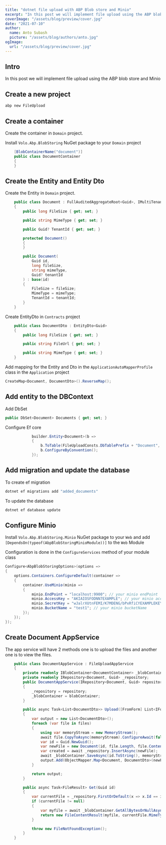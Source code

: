 ```yaml
---
title: "dotnet file upload with ABP Blob store and Minio"
excerpt: "In this post we will implement file upload using the ABP blob store and Minio"
coverImage: "/assets/blog/preview/cover.jpg"
date: "2021-07-10"
author:
  name: Anto Subash
  picture: "/assets/blog/authors/anto.jpg"
ogImage:
  url: "/assets/blog/preview/cover.jpg"
---
```


## Intro

In this post we will implement file upload using the ABP blob store and Minio

## Create a new project

```bash
abp new FileUpload
```

## Create a container

Create the container in `Domain` project.

Install `Volo.Abp.BlobStoring` NuGet package to your `Domain` project

```cs
    [BlobContainerName("document")]
    public class DocumentContainer
    {
    }
```

## Create the Entity and Entity Dto

Create the Entity in `Domain` project.

```cs
    public class Document : FullAuditedAggregateRoot<Guid>, IMultiTenant
    {
        public long FileSize { get; set; }

        public string MimeType { get; set; }

        public Guid? TenantId { get; set; }

        protected Document()
        {
        }

        public Document(
            Guid id,
            long fileSize,
            string mimeType,
            Guid? tenantId
        ) : base(id)
        {
            FileSize = fileSize;
            MimeType = mimeType;
            TenantId = tenantId;
        }
    }
```

Create EntityDto in `Contracts` project

```cs
    public class DocumentDto : EntityDto<Guid>
    {
        public long FileSize { get; set; }

        public string FileUrl { get; set; }

        public string MimeType { get; set; }
    }
```

Add mapping for the Entity and Dto in the `ApplicationAutoMapperProfile` class in the `Application` project

```cs
CreateMap<Document, DocumentDto>().ReverseMap();
```

## Add entity to the DBContext

Add DbSet

```cs
public DbSet<Document> Documents { get; set; }
```

Configure Ef core

```cs
            builder.Entity<Document>(b =>
            {
                b.ToTable(FileUploadConsts.DbTablePrefix + "Document", FileUploadConsts.DbSchema);
                b.ConfigureByConvention(); 
            });
```

## Add migration and update the database

To create ef migration

```bash
dotnet ef migrations add "added_documents"
```

To update the database

```bash
dotnet ef database update
```

## Configure Minio

Install `Volo.Abp.BlobStoring.Minio` NuGet package to your `Web` and add `[DependsOn(typeof(AbpBlobStoringMinioModule))]` to the `Web` Module

Configuration is done in the `ConfigureServices` method of your module class

```cs
Configure<AbpBlobStoringOptions>(options =>
{
    options.Containers.ConfigureDefault(container =>
    {
        container.UseMinio(minio =>
        {
            minio.EndPoint = "localhost:9900"; // your minio endPoint
            minio.AccessKey = "AKIAIOSFODNN7EXAMPLE"; // your minio accessKey
            minio.SecretKey = "wJalrXUtnFEMI/K7MDENG/bPxRfiCYEXAMPLEKEY"; // your minio secretKey
            minio.BucketName = "test1"; // your minio bucketName
        });
    });
});
```

## Create Document AppService

The app service will have 2 methods one is to upload the files and another one is to view the files.

```cs
    public class DocumentAppService : FileUploadAppService
    {
        private readonly IBlobContainer<DocumentContainer> _blobContainer;
        private readonly IRepository<Document, Guid> _repository;
        public DocumentAppService(IRepository<Document, Guid> repository, IBlobContainer<DocumentContainer> blobContainer)
        {
            _repository = repository;
            _blobContainer = blobContainer;
        }

        public async Task<List<DocumentDto>> Upload([FromForm] List<IFormFile> files)
        {
            var output = new List<DocumentDto>();
            foreach (var file in files)
            {
                using var memoryStream = new MemoryStream();
                await file.CopyToAsync(memoryStream).ConfigureAwait(false);
                var id = Guid.NewGuid();
                var newFile = new Document(id, file.Length, file.ContentType, CurrentTenant.Id);
                var created = await _repository.InsertAsync(newFile);
                await _blobContainer.SaveAsync(id.ToString(), memoryStream.ToArray()).ConfigureAwait(false);
                output.Add(ObjectMapper.Map<Document, DocumentDto>(newFile));
            }

            return output;
        }

        public async Task<FileResult> Get(Guid id)
        {
            var currentFile = _repository.FirstOrDefault(x => x.Id == id);
            if (currentFile != null)
            {
                var myfile = await _blobContainer.GetAllBytesOrNullAsync(id.ToString());
                return new FileContentResult(myfile, currentFile.MimeType);
            }

            throw new FileNotFoundException();
        }
    }
```
